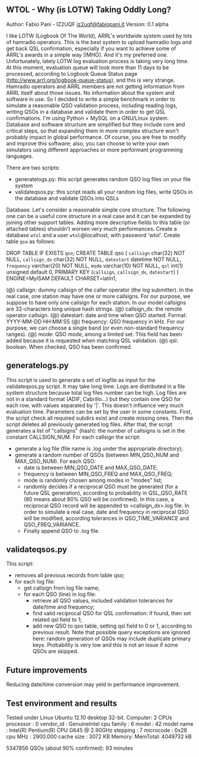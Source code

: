 WTOL - Why (is LOTW) Taking Oddly Long?
---------------------------------------
Author: Fabio Pani - IZ2UQF <iz2uqf@fabiopani.it>
Version: 0.1 alpha

I like LOTW (Logbook Of The World), ARRL's worldwide system used by lots of hamradio operators.
This is the best system to upload hamradio logs and get back QSL confirmation, especially if
you want to achieve some of ARRL's awards in a simple way [IMHO]. And it's my preferred one.
Unfortunately, lately LOTW log evaluation process is taking very long time. At this moment,
evaluation queue will took more than 11 days to be processed, according to Logbook Queue Status
page (http://www.arrl.org/logbook-queue-status), and this is very strange.
Hamradio operators and ARRL members are not getting information from ARRL itself about those
issues. No information about the system and software in use.
So I decided to write a simple benchmark in order to simulate a reasonable QSO validation process,
including reading logs, writing QSOs in a database and validate them in order to get QSL
confirmations. I'm using Python + MySQL on a GNU/Linux system.
Database and software structure are simplified but they include core and critical steps, so that
expanding them in more complex structure won't probably impact in global performance.
Of course, you are free to modify and improve this software; also, you can choose to write your
own simulators using different approaches or more performant programming languages.

There are two scripts:
- generatelogs.py: this script generates random QSO log files on your file system
- validateqsos.py: this script reads all your random log files, write QSOs in the database and
validate QSOs into QSLs

Database.
Let's consider a reasonable simple core structure. The following one can be a useful core
structure in a real case and it can be expanded by joining other support tables.
Adding more descriptive fields to this table (or attached tables) shouldn't worsen very much
performances.
Create a database `wtol` and a user `wtol`@localhost, with password 'wtol'.
Create table `qso` as follows:

DROP TABLE IF EXISTS `qso`;
CREATE TABLE qso (
    `callsign` char(32) NOT NULL,
    `callsign_dx` char(32) NOT NULL,
    `datestart` datetime NOT NULL,
    `frequency` varchar(20) NOT NULL,
    `mode` varchar(10) NOT NULL,
    `qsl` int(1) unsigned default 0,
    PRIMARY KEY (`callsign`, `callsign_dx`, `datestart`)
) ENGINE=MyISAM DEFAULT CHARSET=latin1;

(@) callsign: dummy callsign of the caller operator (the log submitter).
    In the real case, one station may have one or more callsigns. For our purpose, we suppose to have
    only one callsign for each station. In our model callsigns are 32-characters long unique hash strings.
(@) callsign_dx: the remote operator callsign.
(@) datestart: date and time when QSO started. Format: YYYY-MM-DD HH:MM:SS
(@) frequency: QSO frequency in kHz. For our purpose, we can choose a single band (or even non-standard frequency ranges).
(@) mode: QSO mode, among a limited set. This field has been added because it is requested when matching QSL validation.
(@) qsl: boolean. When checked, QSO has been confirmed.

generatelogs.py
---------------
This script is used to generate a set of logfile as input for the validateqsos.py script. It may take long time.
Logs are distributed in a file system structure because total log files number can be high.
Log files are not in a standard format (ADIF, Cabrillo...) but they contain one QSO for each row,
with values separated by '|'. This doesn't influence very much evaluation time.
Parameters can be set by the user in some constants.
First, the script check all required subdirs exist and create missing ones.
Then the script deletes all previously generated log files.
After that, the script generates a list of "callsigns" (hash): the number of callsigns is set in the
constant CALLSIGN_NUM.
For each callsign the script:
- generate a log file (file name is <callsign>.log under the appropriate directory);
- generate a random number of QSOs (between MIN_QSO_NUM and MAX_QSO_NUM). For each QSO:
  - date is between MIN_QSO_DATE and MAX_QSO_DATE;
  - frequency is between MIN_QSO_FREQ and MAX_QSO_FREQ;
  - mode is randomly chosen among modes in "modes" list;
  - randomly decides if a reciprocal QSO must be generated (for a future QSL generation), according to
    probability in QSL_QSO_RATE (80 means about 80% QSO will be confirmed). In this case, a reciprocal
    QSO record will be appended to <callsign_dx>.log file. In order to simulate a real case, date and
    frequency in reciprocal QSO will be modified, according tolerances in QSO_TIME_VARIANCE and
    QSO_FREQ_VARIANCE.
  - Finally append QSO to <callsign>.log file.

validateqsos.py
---------------
This script:
- removes all previous records from table qso;
- for each log file:
  - get callsign from log file name;
  - for each QSO (line) in log file:
    - retrieve all QSO values, included validation tolerances for date/time and frequency;
    - find valid reciprocal QSO for QSL confirmation: if found, then set related qsl field to 1;
    - add new QSO to qso table, setting qsl field to 0 or 1, according to previous result. Note
      that possible query exceptions are ignored here: random generation of QSOs may include
      duplicate primary keys. Probability is very low and this is not an issue if some QSOs are skipped.

Future improvements
-------------------
Reducing date/time conversion may yeld in performance improvement.

Test environment and results
----------------------------
Tested under Linux Ubuntu 12.10 desktop 32-bit.
Computer: 2 CPUs
    processor   : 0
    vendor_id   : GenuineIntel
    cpu family  : 6
    model       : 42
    model name  : Intel(R) Pentium(R) CPU G645 @ 2.90GHz
    stepping    : 7
    microcode   : 0x28
    cpu MHz     : 2900.000
    cache size  : 3072 KB
Memory: MemTotal:        4049732 kB

5347856 QSOs (about 90% confirmed): 93 minutes
